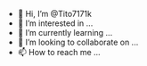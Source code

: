 - 👋 Hi, I’m @Tito7171k
- 👀 I’m interested in ...
- 🌱 I’m currently learning ...
- 💞️ I’m looking to collaborate on ...
- 📫 How to reach me ...

<!---
Tito7171k/Tito7171k is a ✨ special ✨ repository because its `README.md` (this file) appears on your GitHub profile.
You can click the Preview link to take a look at your changes.
--->

